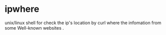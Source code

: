 ipwhere
=======

unix/linux shell for check the ip's  location by curl where the infomation from some Well-known websites  .